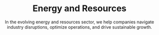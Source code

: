 ---
layout: industry
order: 6
title: Energy and Resources
subtitle: "In the evolving energy and resources sector, we help companies navigate industry disruptions, optimize operations, and drive sustainable growth."
intro: "At SLKone, we understand the complex challenges facing the energy and resources sector. From upstream to downstream, we partner with companies to navigate industry disruptions, optimize operations, and drive sustainable growth. Our deep industry knowledge, combined with our data-driven approach, enables us to deliver tangible results in this dynamic sector."
blurb-intro: "Transform your operations with SLKone's innovative solutions, designed to enhance efficiency and drive sustainability in the evolving energy landscape."
landscape-title: "The Energy & Resources Landscape"
landscape-intro: "The energy and resources sector is undergoing significant transformation, driven by:"
landscape:
  - "Transition to renewable and clean energy sources"
  - "Volatile commodity prices and market dynamics"
  - "Increasing focus on ESG and sustainability"
  - "Technological advancements and digitalization"
  - "Evolving regulatory landscapes"
  - "Supply chain disruptions and geopolitical uncertainties"
landscape-conclusion: "These forces reshape the competitive landscape, presenting both challenges and opportunities for energy and resource companies."
approach-title: "Our Approach"
approach-intro: "SLKone adopts a comprehensive approach to energy and resources challenges, integrating operational excellence with strategic foresight. Our framework encompasses:"
approach:
  - point: "Operational Efficiency"
    description: "Optimizing processes and reducing costs"
  - point: "Digital Transformation"
    description: "Leveraging technology to enhance productivity and decision-making"
  - point: "Supply Chain Resilience"
    description: "Building agile and responsive supply networks"
  - point: "Sustainability Integration"
    description: "Developing strategies for the energy transition"
  - point: "Portfolio Optimization"
    description: "Balancing traditional and renewable energy assets"
  - point: "Risk Management"
    description: "Mitigating operational, financial, and regulatory risks"
why_choose:
  - point: "Deep Industry Expertise"
    description: "Extensive knowledge of the energy and resources sector dynamics."
  - point: "Data-Driven Solutions"
    description: "Leveraging advanced analytics for informed decision-making."
  - point: "Sustainable Growth Focus"
    description: "Strategies aimed at long-term sustainability and resilience."
  - point: "Cross-Functional Approach"
    description: "Integrating operations, finance, and strategy for holistic improvements."
  - point: "Proven Track Record"
    description: "Demonstrated success in optimizing operations and driving growth."
  - point: "Collaborative Partnership"
    description: "Working closely with your team to ensure tailored and effective solutions."
cta: "Ready to navigate the complexities of the energy and resources sector? Contact SLKone today to discover how our specialized services can drive your sustainable growth and operational excellence."
icon: "fa-solid fa-bolt"
color: "plum"
image: "/assets/images/backgrounds/energy-and-resources.webp"
---